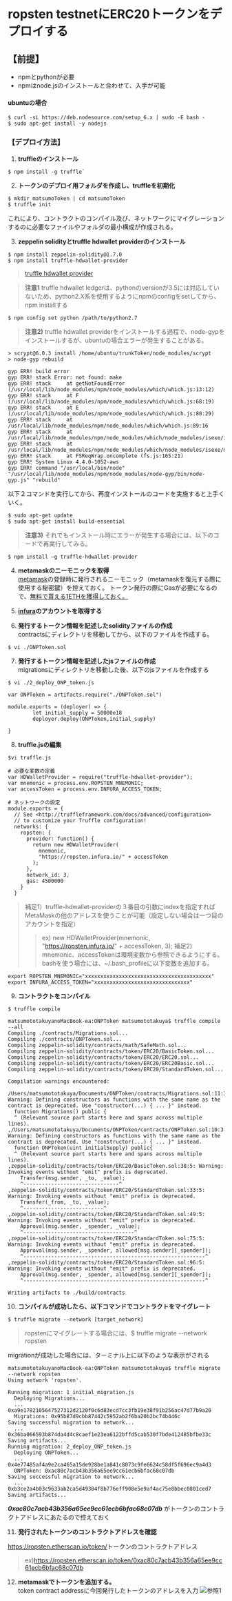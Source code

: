 # ropsten testnetにERC20トークンをデプロイする


## 【前提】  
* npmとpythonが必要  
* npmはnode.jsのインストールと合わせて、入手が可能  

#### ubuntuの場合
```
$ curl -sL https://deb.nodesource.com/setup_6.x | sudo -E bash -
$ sudo apt-get install -y nodejs
```

### 【デプロイ方法】
1. **truffleのインストール**
```
$ npm install -g truffle`
```
2. **トークンのデプロイ用フォルダを作成し、truffleを初期化**
```
$ mkdir matsumoToken | cd matsumoToken
$ truffle init
```
これにより、コントラクトのコンパイル及び、ネットワークにマイグレーションするのに必要なファイルやフォルダの最小構成が作成される。



3. **zeppelin solidityとtruffle hdwallet providerのインストール**
```
$ npm install zeppelin-solidity@1.7.0
$ npm install truffle-hdwallet-provider
```
>[truffle hdwallet provider](https://github.com/trufflesuite/truffle-hdwallet-provider)  

>**注意1** truffle hdwallet ledgerは、pythonのversionが3.5には対応していないため、python2.X系を使用するようにnpmのconfigをsetしてから、npm installする
```
$ npm config set python /path/to/python2.7
```
>**注意2)** truffle hdwallet providerをインストールする過程で、node-gypをインストールするが、ubuntuの場合エラーが発生することがある。
```
> scrypt@6.0.3 install /home/ubuntu/trunkToken/node_modules/scrypt
> node-gyp rebuild
```
```
gyp ERR! build error
gyp ERR! stack Error: not found: make
gyp ERR! stack     at getNotFoundError (/usr/local/lib/node_modules/npm/node_modules/which/which.js:13:12)
gyp ERR! stack     at F (/usr/local/lib/node_modules/npm/node_modules/which/which.js:68:19)
gyp ERR! stack     at E (/usr/local/lib/node_modules/npm/node_modules/which/which.js:80:29)
gyp ERR! stack     at /usr/local/lib/node_modules/npm/node_modules/which/which.js:89:16
gyp ERR! stack     at /usr/local/lib/node_modules/npm/node_modules/which/node_modules/isexe/index.js:42:5
gyp ERR! stack     at /usr/local/lib/node_modules/npm/node_modules/which/node_modules/isexe/mode.js:8:5
gyp ERR! stack     at FSReqWrap.oncomplete (fs.js:165:21)
gyp ERR! System Linux 4.4.0-1052-aws
gyp ERR! command "/usr/local/bin/node" "/usr/local/lib/node_modules/npm/node_modules/node-gyp/bin/node-gyp.js" "rebuild"
```

以下２コマンドを実行してから、再度インストールのコードを実施すると上手くいく。

```
$ sudo apt-get update
$ sudo apt-get install build-essential
```

>**注意3)** それでもインストール時にエラーが発生する場合には、以下のコードで再実行してみる。

```
$ npm install –g truffle-hdwallet-provider
```

4. **metamaskのニーモニックを取得**  
[metamask](https://chrome.google.com/webstore/detail/metamask/nkbihfbeogaeaoehlefnkodbefgpgknn?hl=ja)の登録時に発行されるニーモニック（metamaskを復元する際に使用する秘密鍵）を控えておく。
トークン発行の際にGasが必要になるので、[無料で貰える1ETHを獲得しておく。](https://qiita.com/tmikada/items/cdc5a3871f655cb7b67d)

5. **[infura](https://infura.io)のアカウントを取得する**

6. **発行するトークン情報を記述したsolidityファイルの作成**  
contractsにディレクトリを移動してから、以下のファイルを作成する。

```
$ vi ./ONPToken.sol
```


7. **発行するトークン情報を記述したjsファイルの作成**  
migrationsにディレクトリを移動した後、以下のjsファイルを作成する

```
$ vi ./2_deploy_ONP_token.js
```
```
var ONPToken = artifacts.require("./ONPToken.sol")

module.exports = (deployer) => {
        let initial_supply = 50000e18
        deployer.deploy(ONPToken,initial_supply)

}
```

8. **truffle.jsの編集**
```
$vi truffle.js
```
```
# 必要な変数の定義
var HDWalletProvider = require("truffle-hdwallet-provider");
var mnemonic = process.env.ROPSTEN_MNEMONIC;
var accessToken = process.env.INFURA_ACCESS_TOKEN;

# ネットワークの設定
module.exports = {
  // See <http://truffleframework.com/docs/advanced/configuration>
  // to customize your Truffle configuration!
  networks: {
    ropsten: {
      provider: function() {
        return new HDWalletProvider(
          mnemonic,
          "https://ropsten.infura.io/" + accessToken
        );
      },
      network_id: 3,
      gas: 4500000
    }
  }
```

>補足1）truffle-hdwallet-providerの３番目の引数にindexを指定すればMetaMaskの他のアドレスを使うことが可能（設定しない場合は一つ目のアカウントを指定）
>>ex)  new HDWalletProvider(mnemonic, "https://ropsten.infura.io/" + accessToken, 3);
>補足2)
mnemonic、accessTokenは環境変数から参照できるようにする。
bashを使う場合には、~/.bash_profileに以下変数を追加する。
```
export ROPSTEN_MNEMONIC="xxxxxxxxxxxxxxxxxxxxxxxxxxxxxxxxxxxxxxxxx"
export INFURA_ACCESS_TOKEN="xxxxxxxxxxxxxxxxxxxxxxxxxxxxxxx"
```

9. **コントラクトをコンパイル**
```
$ truffle compile
```

```
matsumototakuyanoMacBook-ea:ONPToken matsumototakuya$ truffle compile --all
Compiling ./contracts/Migrations.sol...
Compiling ./contracts/ONPToken.sol...
Compiling zeppelin-solidity/contracts/math/SafeMath.sol...
Compiling zeppelin-solidity/contracts/token/ERC20/BasicToken.sol...
Compiling zeppelin-solidity/contracts/token/ERC20/ERC20.sol...
Compiling zeppelin-solidity/contracts/token/ERC20/ERC20Basic.sol...
Compiling zeppelin-solidity/contracts/token/ERC20/StandardToken.sol...

Compilation warnings encountered:

/Users/matsumototakuya/Documents/ONPToken/contracts/Migrations.sol:11:3: Warning: Defining constructors as functions with the same name as the contract is deprecated. Use "constructor(...) { ... }" instead.
  function Migrations() public {
  ^ (Relevant source part starts here and spans across multiple lines).
,/Users/matsumototakuya/Documents/ONPToken/contracts/ONPToken.sol:10:3: Warning: Defining constructors as functions with the same name as the contract is deprecated. Use "constructor(...) { ... }" instead.
  function ONPToken(uint initialSupply) public{
  ^ (Relevant source part starts here and spans across multiple lines).
,zeppelin-solidity/contracts/token/ERC20/BasicToken.sol:38:5: Warning: Invoking events without "emit" prefix is deprecated.
    Transfer(msg.sender, _to, _value);
    ^-------------------------------^
,zeppelin-solidity/contracts/token/ERC20/StandardToken.sol:33:5: Warning: Invoking events without "emit" prefix is deprecated.
    Transfer(_from, _to, _value);
    ^--------------------------^
,zeppelin-solidity/contracts/token/ERC20/StandardToken.sol:49:5: Warning: Invoking events without "emit" prefix is deprecated.
    Approval(msg.sender, _spender, _value);
    ^------------------------------------^
,zeppelin-solidity/contracts/token/ERC20/StandardToken.sol:75:5: Warning: Invoking events without "emit" prefix is deprecated.
    Approval(msg.sender, _spender, allowed[msg.sender][_spender]);
    ^-----------------------------------------------------------^
,zeppelin-solidity/contracts/token/ERC20/StandardToken.sol:96:5: Warning: Invoking events without "emit" prefix is deprecated.
    Approval(msg.sender, _spender, allowed[msg.sender][_spender]);
    ^-----------------------------------------------------------^

Writing artifacts to ./build/contracts
```
10. **コンパイルが成功したら、以下コマンドでコントラクトをマイグレート**
```
$ truffle migrate --network [target_network]
```
>ropstenにマイグレートする場合には、$ truffle migrate --network ropsten

migrationが成功した場合には、ターミナル上に以下のような表示がされる
```
matsumototakuyanoMacBook-ea:ONPToken matsumototakuya$ truffle migrate --network ropsten
Using network 'ropsten'.

Running migration: 1_initial_migration.js
  Deploying Migrations...
  ... 0xa9e1782105647527312d2120f0c6d83ecd7cc3fb19e38f91b256ac47d77b9a20
  Migrations: 0x95b87d9cbb87442c5952ab2f6ba20b2bc74b446c
Saving successful migration to network...
  ... 0x36ba066593b874da4d4c8caef1e23ea6122bffd5cab530f7bde412485bfbe33c
Saving artifacts...
Running migration: 2_deploy_ONP_token.js
  Deploying ONPToken...
  ... 0x4e77485af4a9e2ca465a15de928be1a841c8073c9fe6624c58df5f696ec9a4d3
  ONPToken: 0xac80c7acb43b356a65ee9cc61ecb6bfac68c07db
Saving successful migration to network...
  ... 0xb3ce2a4b03c9633ab2ca5d49304f8b776eff908e5e9af4ac75e8bbec0801ced7
Saving artifacts...
```
***0xac80c7acb43b356a65ee9cc61ecb6bfac68c07db*** がトークンのコントラクトアドレスにあたるので控えておく

11. **発行されたトークンのコントラクトアドレスを確認**  

<https://ropsten.etherscan.io/token/>トークンのコントラクトアドレス
>ex)https://ropsten.etherscan.io/token/0xac80c7acb43b356a65ee9cc61ecb6bfac68c07db

12. **metamaskでトークンを追加する。**  
token contract addressに今回発行したトークンのアドレスを入力
![参照1](https://user-images.githubusercontent.com/45306290/49565605-01188080-f96b-11e8-99f8-f9cbaa3bf242.png)
